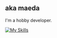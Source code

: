 ## aka maeda

<!--
**mae-da/mae-da** is a ✨ _special_ ✨ repository because its `README.md` (this file) appears on your GitHub profile.

Here are some ideas to get you started:

- 🔭 I’m currently working on ...
- 🌱 I’m currently learning ...
- 👯 I’m looking to collaborate on ...
- 🤔 I’m looking for help with ...
- 💬 Ask me about ...
- 📫 How to reach me: ...
- 😄 Pronouns: ...
- ⚡ Fun fact: ...
-->

I'm a hobby developer.

[![My Skills](https://skillicons.dev/icons?i=docker,express,firebase,gcp,js,linux,mongodb,mysql,nextjs,nodejs,ps,postgres,prisma,react,redux,ts,vercel,vim&perline=9)](https://skillicons.dev)
